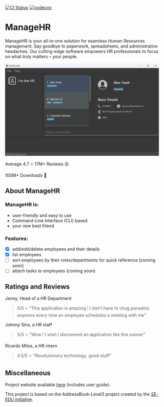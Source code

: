 [![CI Status](https://github.com/AY2324S1-CS2103-T16-1/tp/workflows/Java%20CI/badge.svg)](https://github.com/AY2324S1-CS2103-T16-1/tp/actions)
[![codecov](https://codecov.io/gh/AY2324S1-CS2103-T16-1/tp/graph/badge.svg?token=1OBKNJ3UHU)](https://codecov.io/gh/AY2324S1-CS2103-T16-1/tp)

# ManageHR
ManageHR is your all-in-one solution for seamless Human Resources management. Say goodbye to paperwork, spreadsheets, and administrative headaches. Our cutting-edge software empowers HR professionals to focus on what truly matters – your people.

![Ui](docs/images/Ui.png)

Average 4.7 :star: 17M+ Reviews :astonished:

100M+ Downloads :money_mouth_face:

## About ManageHR

### ManageHR is:
- user-friendly and easy to use
- Command-Line Interface (CLI) based
- your new best friend

### Features:
- [x] add/edit/delete employees and their details
- [x] list employees
- [ ] sort employees by their roles/departments for quick reference (coming soon)
- [ ] attach tasks to employees (coming soon)

## Ratings and Reviews
Jenny, Head of a HR Department
> 5/5 :star: "This application is amazing ! I don't have to chug panadols anymore every time an employee schedules a meeting with me"

Johnny Sins, a HR staff
> 5/5 :star: "Wow ! I wish I discovered an application like this sooner"

Ricardo Milos, a HR intern
> 4.5/5 :star: "Revolutionary technology, good stuff"

## Miscellaneous
Project website available [here](https://ay2324s1-cs2103-t16-1.github.io/tp/) (includes user guide).

This project is based on the AddressBook-Level3 project created by the [SE-EDU initiative](https://se-education.org).
